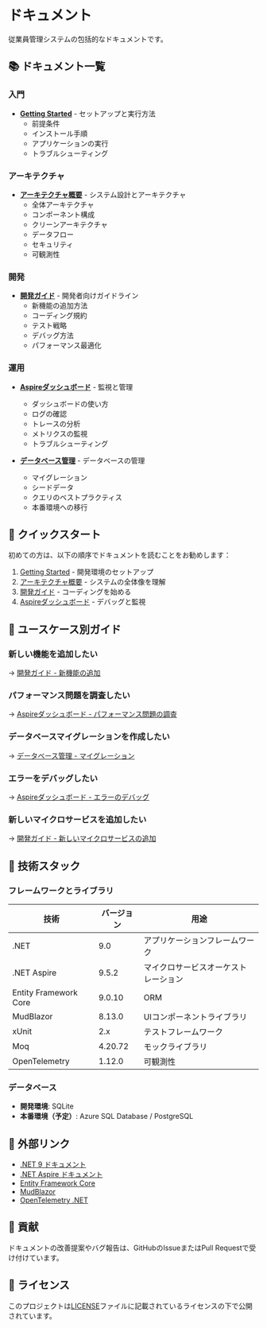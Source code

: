 # ドキュメント

従業員管理システムの包括的なドキュメントです。

## 📚 ドキュメント一覧

### 入門

- **[Getting Started](getting-started.md)** - セットアップと実行方法
  - 前提条件
  - インストール手順
  - アプリケーションの実行
  - トラブルシューティング

### アーキテクチャ

- **[アーキテクチャ概要](architecture.md)** - システム設計とアーキテクチャ
  - 全体アーキテクチャ
  - コンポーネント構成
  - クリーンアーキテクチャ
  - データフロー
  - セキュリティ
  - 可観測性

### 開発

- **[開発ガイド](development-guide.md)** - 開発者向けガイドライン
  - 新機能の追加方法
  - コーディング規約
  - テスト戦略
  - デバッグ方法
  - パフォーマンス最適化

### 運用

- **[Aspireダッシュボード](aspire-dashboard.md)** - 監視と管理
  - ダッシュボードの使い方
  - ログの確認
  - トレースの分析
  - メトリクスの監視
  - トラブルシューティング

- **[データベース管理](database.md)** - データベースの管理
  - マイグレーション
  - シードデータ
  - クエリのベストプラクティス
  - 本番環境への移行

## 🚀 クイックスタート

初めての方は、以下の順序でドキュメントを読むことをお勧めします：

1. [Getting Started](getting-started.md) - 開発環境のセットアップ
2. [アーキテクチャ概要](architecture.md) - システムの全体像を理解
3. [開発ガイド](development-guide.md) - コーディングを始める
4. [Aspireダッシュボード](aspire-dashboard.md) - デバッグと監視

## 🎯 ユースケース別ガイド

### 新しい機能を追加したい
→ [開発ガイド - 新機能の追加](development-guide.md#新機能の追加)

### パフォーマンス問題を調査したい
→ [Aspireダッシュボード - パフォーマンス問題の調査](aspire-dashboard.md#シナリオ1-パフォーマンス問題の調査)

### データベースマイグレーションを作成したい
→ [データベース管理 - マイグレーション](database.md#マイグレーション)

### エラーをデバッグしたい
→ [Aspireダッシュボード - エラーのデバッグ](aspire-dashboard.md#シナリオ2-エラーのデバッグ)

### 新しいマイクロサービスを追加したい
→ [開発ガイド - 新しいマイクロサービスの追加](development-guide.md#2-新しいマイクロサービスの追加)

## 📖 技術スタック

### フレームワークとライブラリ

| 技術 | バージョン | 用途 |
|------|----------|------|
| .NET | 9.0 | アプリケーションフレームワーク |
| .NET Aspire | 9.5.2 | マイクロサービスオーケストレーション |
| Entity Framework Core | 9.0.10 | ORM |
| MudBlazor | 8.13.0 | UIコンポーネントライブラリ |
| xUnit | 2.x | テストフレームワーク |
| Moq | 4.20.72 | モックライブラリ |
| OpenTelemetry | 1.12.0 | 可観測性 |

### データベース

- **開発環境**: SQLite
- **本番環境（予定）**: Azure SQL Database / PostgreSQL

## 🔗 外部リンク

- [.NET 9 ドキュメント](https://learn.microsoft.com/dotnet/core/whats-new/dotnet-9/)
- [.NET Aspire ドキュメント](https://learn.microsoft.com/dotnet/aspire/)
- [Entity Framework Core](https://learn.microsoft.com/ef/core/)
- [MudBlazor](https://mudblazor.com/)
- [OpenTelemetry .NET](https://opentelemetry.io/docs/languages/net/)

## 📝 貢献

ドキュメントの改善提案やバグ報告は、GitHubのIssueまたはPull Requestで受け付けています。

## 📄 ライセンス

このプロジェクトは[LICENSE](../LICENSE)ファイルに記載されているライセンスの下で公開されています。
